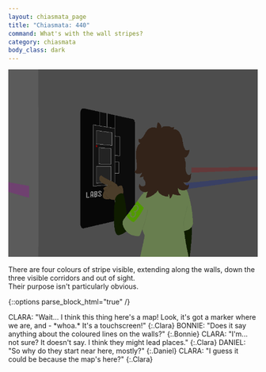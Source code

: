 ```yaml
---
layout: chiasmata_page
title: "Chiasmata: 440"
command: What's with the wall stripes?
category: chiasmata
body_class: dark
---
```


![440](/chiasmata/images/narrative/439.png)

There are four colours of stripe visible, extending along the walls, down the three visible corridors and out of sight.<br>
Their purpose isn't particularly obvious.

{::options parse_block_html="true" /}
<div class="dialogue">
CLARA: "Wait... I think this thing here's a map! Look, it's got a marker where we are, and - *whoa.* It's a touchscreen!" 
{:.Clara}
BONNIE: "Does it say anything about the coloured lines on the walls?" 
{:.Bonnie}
CLARA: "I'm... not sure? It doesn't say. I think they might lead places." 
{:.Clara}
DANIEL: "So why do they start near here, mostly?" 
{:.Daniel}
CLARA: "I guess it could be because the map's here?" 
{:.Clara}
</div>